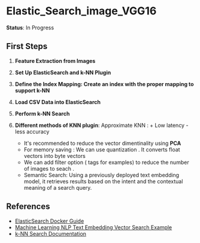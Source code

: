 # Elastic_Search_image_VGG16

**Status**: In Progress

## First Steps

1. **Feature Extraction from Images**
2. **Set Up ElasticSearch and k-NN Plugin**
3. **Define the Index Mapping: Create an index with the proper mapping to support k-NN**
4. **Load CSV Data into ElasticSearch**
5. **Perform k-NN Search**


5. **Different methods of KNN plugin**:
   Approximate KNN  : + Low latency
                      - less accuracy

      * It's recommended to reduce the vector dimentinality using **PCA**
      * For memory saving : We can use quantization . It converts float vectors into byte vectors
      * We can add filter option ( tags for examples) to reduce the number of images to seach .
      * Semantic Search: Using a previously deployed text embedding model, it retrieves results based on the intent and the contextual meaning of a search query.
   



## References

- [ElasticSearch Docker Guide](https://www.elastic.co/guide/en/elasticsearch/reference/8.15/docker.html)
- [Machine Learning NLP Text Embedding Vector Search Example](https://www.elastic.co/guide/en/machine-learning/8.15/ml-nlp-text-emb-vector-search-example.html)
- [k-NN Search Documentation](https://www.elastic.co/guide/en/elasticsearch/reference/8.15/knn-search.html)

